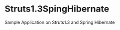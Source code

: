 Struts1.3SpingHibernate
=======================

Sample Application on Struts1.3 and Spring Hibernate
